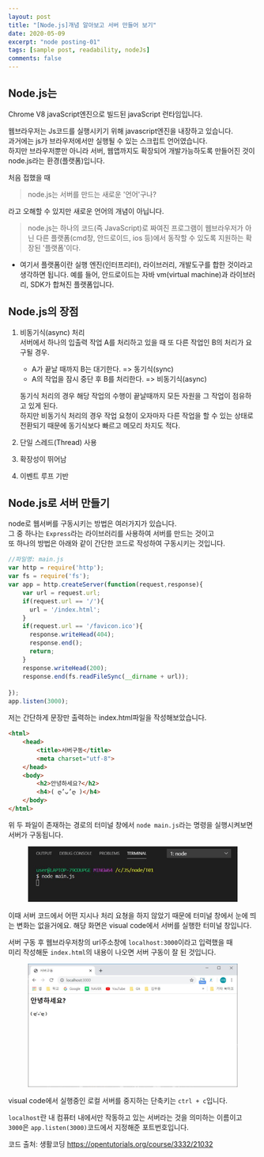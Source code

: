 ```yaml
---
layout: post
title: "[Node.js]개념 알아보고 서버 만들어 보기"
date: 2020-05-09
excerpt: "node posting-01"
tags: [sample post, readability, nodeJs]
comments: false
---
```

## Node.js는
Chrome V8 javaScript엔진으로 빌드된 javaScript 런타임입니다.

웹브라우저는 Js코드를 실행시키기 위해 javascript엔진을 내장하고 있습니다.  
과거에는 js가 브라우저에서만 실행될 수 있는 스크립트 언어였습니다.  
하지만 브라우저뿐만 아니라 서버, 웹앱까지도 확장되어 개발가능하도록 만들어진 것이 node.js라는 환경(플랫폼)입니다. 

처음 접했을 때  
> node.js는 서버를 만드는 새로운 '언어'구나?  

라고 오해할 수 있지만 새로운 언어의 개념이 아닙니다.

> node.js는 하나의 코드(즉 JavaScript)로 짜여진 프로그램이 웹브라우저가 아닌 다른 플랫폼(cmd창, 안드로이드, ios 등)에서 동작할 수 있도록 지원하는 확장된 '플랫폼'이다.

+ 여기서 플랫폼이란 실행 엔진(인터프리터), 라이브러리, 개발도구를 합한 것이라고 생각하면 됩니다. 예를 들어, 안드로이드는 자바 vm(virtual machine)과 라이브러리, SDK가 합쳐진 플랫폼입니다.

## Node.js의 장점
1. 비동기식(async) 처리  
    서버에서 하나의 입출력 작업 A를 처리하고 있을 때
    또 다른 작업인 B의 처리가 요구될 경우.
    * A가 끝날 때까지 B는 대기한다. => 동기식(sync)
    * A의 작업을 잠시 중단 후 B를 처리한다. => 비동기식(async)

    동기식 처리의 경우 해당 작업의 수행이 끝날때까지 모든 자원을 그 작업이 점유하고 있게 된다.  
    하지만 비동기식 처리의 경우 작업 요청이 오자마자 다른 작업을 할 수 있는 상태로 전환되기 때문에 동기식보다 빠르고 메모리 차지도 적다.
2. 단일 스레드(Thread) 사용
3. 확장성이 뛰어남
4. 이벤트 루프 기반

## Node.js로 서버 만들기
node로 웹서버를 구동시키는 방법은 여러가지가 있습니다.  
그 중 하나는 `Express`라는 라이브러리를 사용하여 서버를 만드는 것이고  
또 하나의 방법은 아래와 같이 간단한 코드로 작성하여 구동시키는 것입니다.

```javascript
//파일명: main.js
var http = require('http');
var fs = require('fs');
var app = http.createServer(function(request,response){
    var url = request.url;
    if(request.url == '/'){
      url = '/index.html';
    }
    if(request.url == '/favicon.ico'){
      response.writeHead(404);
      response.end();
      return;
    }
    response.writeHead(200);
    response.end(fs.readFileSync(__dirname + url));
 
});
app.listen(3000);
```

저는 간단하게 문장만 출력하는 index.html파일을 작성해보았습니다.
```html
<html>
    <head>
        <title>서버구동</title>
        <meta charset="utf-8">
    </head>
    <body>
        <h2>안녕하세요?</h2>
        <h4>( ღ’ᴗ’ღ )</h4>
    </body>
</html>
```
위 두 파일이 존재하는 경로의 터미널 창에서 `node main.js`라는 명령을 실행시켜보면 서버가 구동됩니다. 
<figure>
    <img src="./_posts/post_images/T01_1.JPG"/>
</figure>
이때 서버 코드에서 어떤 지시나 처리 요쳥을 하지 않았기 때문에 터미널 창에서 눈에 띄는 변화는 없을거에요.  
해당 화면은 visual code에서 서버를 실행한 터미널 창입니다.  


서버 구동 후 웹브라우저창의 url주소창에 `localhost:3000`이라고 입력했을 때  
미리 작성해둔 `index.html`의 내용이 나오면 서버 구동이 잘 된 것입니다.
<figure>
    <img src="./_posts/post_images/T01_2.JPG" />
</figure>


visual code에서 실행중인 로컬 서버를 중지하는 단축키는 `ctrl + c`입니다.

`localhost`란 내 컴퓨터 내에서만 작동하고 있는 서버라는 것을 의미하는 이름이고  
`3000`은 `app.listen(3000)`코드에서 지정해준 포트번호입니다.


코드 출처: 생활코딩 <https://opentutorials.org/course/3332/21032>